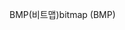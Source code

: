 <span data-ttu-id="55bc3-101">BMP(비트맵)</span><span class="sxs-lookup"><span data-stu-id="55bc3-101">bitmap (BMP)</span></span>